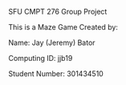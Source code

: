 SFU CMPT 276 Group Project

This is a Maze Game Created by:

Name: Jay (Jeremy) Bator

Computing ID: jjb19

Student Number: 301434510
